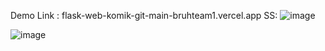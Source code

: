 Demo Link : flask-web-komik-git-main-bruhteam1.vercel.app
SS:
![image](https://github.com/Ceek350/flask_web_komik/assets/52951252/6b57c268-bd4e-4ac0-9d3b-13d7fd94d463)

![image](https://github.com/Ceek350/flask_web_komik/assets/52951252/93b3406f-262a-42de-bb50-d3f43b229bc1)

